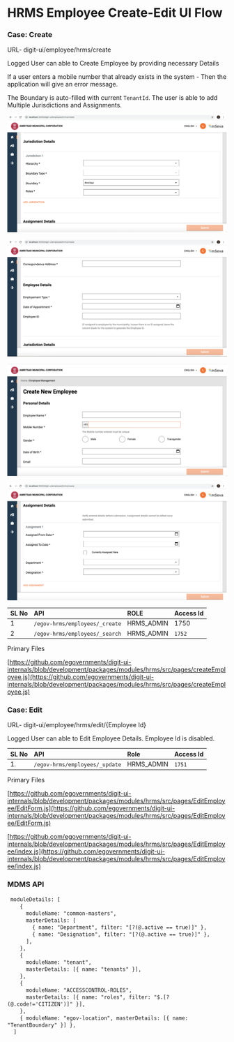 # HRMS Employee Create-Edit UI Flow

### Case: **Create**

URL- digit-ui/employee/hrms/create

Logged User can able to Create Employee by providing necessary Details

If a user enters a mobile number that already exists in the system - Then the application will give an error message.

The Boundary is auto-filled with current `TenantId`.  The user is able to add Multiple Jurisdictions and Assignments.

![](../../../.gitbook/assets/image%20%28256%29.png)

![](../../../.gitbook/assets/image%20%28258%29.png)

![](../../../.gitbook/assets/image%20%28179%29.png)

![](../../../.gitbook/assets/image%20%28171%29.png)

| **SL No** | **API** | **ROLE** | **Access Id** |
| :--- | :--- | :--- | :--- |
| 1 | `/egov-hrms/employees/_create` | HRMS\_ADMIN | 1750 |
| 2 | `/egov-hrms/employees/_search` | HRMS\_ADMIN | `1752` |

 Primary Files

[https://github.com/egovernments/digit-ui-internals/blob/development/packages/modules/hrms/src/pages/createEmployee.js](https://github.com/egovernments/digit-ui-internals/blob/development/packages/modules/hrms/src/pages/createEmployee.js)

### Case: **Edit**

URL- digit-ui/employee/hrms/edit/{Employee Id}

Logged User can able to Edit Employee Details. Employee Id is disabled.

| **SL No** | **API** | **Role** | **Access Id** |
| :--- | :--- | :--- | :--- |
| 1. | `/egov-hrms/employees/_update` | HRMS\_ADMIN | `1751` |

 Primary Files

[https://github.com/egovernments/digit-ui-internals/blob/development/packages/modules/hrms/src/pages/EditEmployee/EditForm.js](https://github.com/egovernments/digit-ui-internals/blob/development/packages/modules/hrms/src/pages/EditEmployee/EditForm.js)

 [https://github.com/egovernments/digit-ui-internals/blob/development/packages/modules/hrms/src/pages/EditEmployee/index.js](https://github.com/egovernments/digit-ui-internals/blob/development/packages/modules/hrms/src/pages/EditEmployee/index.js)

### MDMS API

```text
 moduleDetails: [
    {
      moduleName: "common-masters",
      masterDetails: [
        { name: "Department", filter: "[?(@.active == true)]" },
        { name: "Designation", filter: "[?(@.active == true)]" },
      ],
    },
    {
      moduleName: "tenant",
      masterDetails: [{ name: "tenants" }],
    },
    {
      moduleName: "ACCESSCONTROL-ROLES",
      masterDetails: [{ name: "roles", filter: "$.[?(@.code!='CITIZEN')]" }],
    },
    { moduleName: "egov-location", masterDetails: [{ name: "TenantBoundary" }] },
  ]
```







